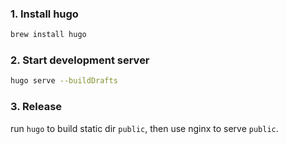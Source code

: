 ### 1. Install hugo
```bash
brew install hugo
```

### 2. Start development server

```bash
hugo serve --buildDrafts
```

### 3. Release

run `hugo` to build static dir `public`, then use nginx to serve `public`. 
